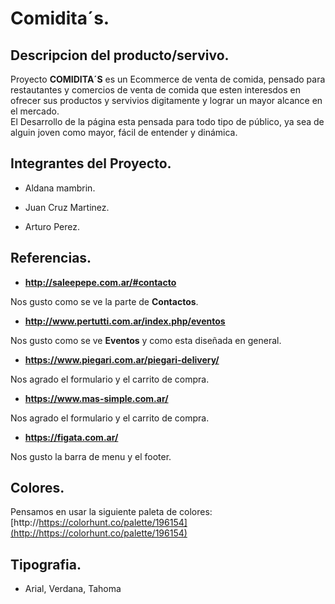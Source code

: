 # Comidita´s.

## Descripcion del producto/servivo.

Proyecto **COMIDITA´S** es un Ecommerce de venta de comida, pensado para restautantes y comercios de venta de comida que esten interesdos en ofrecer sus productos y servivios digitamente y lograr un mayor alcance en el mercado.  
El Desarrollo de la página esta pensada para todo tipo de público, ya sea de alguin joven como mayor, fácil de entender y dinámica.

## Integrantes del Proyecto.  

- Aldana mambrin.  

- Juan Cruz Martinez.  

- Arturo Perez.  

## Referencias.

- **http://saleepepe.com.ar/#contacto**    

Nos gusto como se ve la parte de **Contactos**.    

- **http://www.pertutti.com.ar/index.php/eventos**    
 
 Nos gusto como se ve **Eventos** y como esta diseñada en general.    
   
- **https://www.piegari.com.ar/piegari-delivery/**   

Nos agrado el formulario y el carrito de compra.

- **https://www.mas-simple.com.ar/**  

Nos agrado el formulario y el carrito de compra.

- **https://figata.com.ar/**  

Nos gusto la barra de menu y el footer.

## Colores.

Pensamos en usar la siguiente paleta de colores: [http://https://colorhunt.co/palette/196154](http://https://colorhunt.co/palette/196154)

## Tipografia.

- Arial, Verdana, Tahoma

